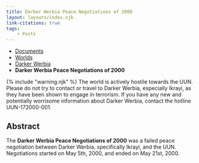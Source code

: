 ```yaml
---
title: Darker Werbia Peace Negotiations of 2000
layout: layouts/index.njk
link-citations: true
tags:
    - Posts
---
```


<nav class="text-sm breadcrumbs pb-5">
    <ul>
        <li><a href="/docs">Documents</a></li>
        <li><a href="/docs/world">Worlds</a></li>
        <li><a href="/docs/world/dwerbia">Darker Werbia</a></li>
        <li><b>Darker Werbia Peace Negotiations of 2000</b></li>
    </ul>
</nav>

<div class="alert alert-error shadow-lg">
    <div>
        {% include "warning.njk" %}
        <span>
        The world is actively hostile towards the UUN. Please do not try to contact or travel to Darker Werbia, especially Ikrayi, as they have been shown to engage in terrorism. If you have any new and potentially worrisome information about Darker Werbia, contact the hotline UUN-172000-001.
        </span>
    </div>
</div>

## Abstract

The **Darker Werbia Peace Negotiations of 2000** was a failed peace negotiation between Darker Werbia, specifically Ikrayi, and the UUN. Negotiations started on May 5th, 2000, and ended on May 21st, 2000.
